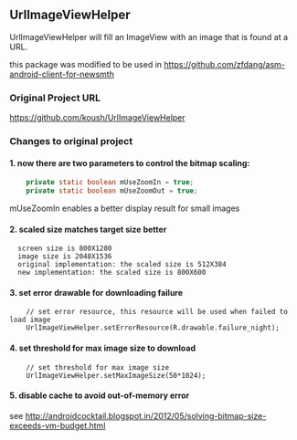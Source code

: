 ## UrlImageViewHelper
UrlImageViewHelper will fill an ImageView with an image that is found at a URL.

this package was modified to be used in https://github.com/zfdang/asm-android-client-for-newsmth

### Original Project URL

https://github.com/koush/UrlImageViewHelper

### Changes to original project

#### 1. now there are two parameters to control the bitmap scaling:

```java
    private static boolean mUseZoomIn = true;
    private static boolean mUseZoomOut = true;
```

mUseZoomIn enables a better display result for small images

#### 2. scaled size matches target size better

```
  screen size is 800X1280
  image size is 2048X1536
  original implementation: the scaled size is 512X384
  new implementation: the scaled size is 800X600
```

#### 3. set error drawable for downloading failure

```
    // set error resource, this resource will be used when failed to load image
    UrlImageViewHelper.setErrorResource(R.drawable.failure_night);
```

#### 4. set threshold for max image size to download


```
    // set threshold for max image size
    UrlImageViewHelper.setMaxImageSize(50*1024);
```

#### 5. disable cache to avoid out-of-memory error

see http://androidcocktail.blogspot.in/2012/05/solving-bitmap-size-exceeds-vm-budget.html

